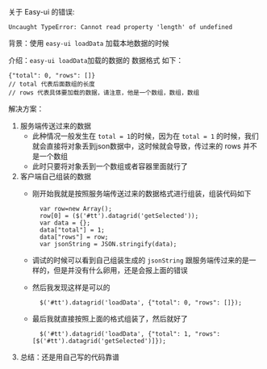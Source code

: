 关于 Easy-ui 的错误:
	
	Uncaught TypeError: Cannot read property 'length' of undefined
背景：使用 `easy-ui loadData` 加载本地数据的时候

介绍：`easy-ui loadData`加载的数据的 数据格式 如下：

	{"total": 0, "rows": []}
	// total 代表后面数组的长度
	// rows 代表具体要加载的数据，请注意，他是一个数组，数组，数组
解决方案：

1. 服务端传送过来的数据
	* 此种情况一般发生在 `total = 1`的时候，因为在 `total = 1` 的时候，我们就会直接将对象丢到json数据中，这时候就会导致，传过来的 rows 并不是一个数组
	* 此时只要将对象丢到一个数组或者容器里面就行了
2. 客户端自己组装的数据
	* 刚开始我就是按照服务端传送过来的数据格式进行组装，组装代码如下
	
			var row=new Array();
			row[0] = ($('#tt').datagrid('getSelected'));
			var data = {};
			data["total"] = 1;
			data["rows"] = row;
			var jsonString = JSON.stringify(data);
	* 调试的时候可以看到自己组装生成的 `jsonString` 跟服务端传过来的是一样的，但是并没有什么卵用，还是会报上面的错误
	* 然后我发现这样是可以的
			
			$('#tt').datagrid('loadData', {"total": 0, "rows": []});
	* 最后我就直接按照上面的格式组装了，然后就好了

			$('#tt').datagrid('loadData', {"total": 1, "rows": [$('#tt').datagrid('getSelected')]});

3. 总结：还是用自己写的代码靠谱